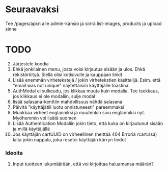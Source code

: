 # Seuraavaksi

Tee /pages/api:n alle admin-kansio ja siirrä list-images, products ja upload sinne

# TODO

2. Järjestele koodia
3. Ehkä jonkilainen menu, josta voisi kirjautua sisään ja ulos. Ehkä rekistöröityä. Siellä olisi kotisivulle ja kauppaan linkit
4. Lisää enemmän virhetekstejä / jokin virhetekstien käsittelijä. Esim. että "email was not unique" näytettäisiin käyttäjälle toastina
5. AuthModal ei sulkeudu, jos klikkaa muuta kuin modalia. Tee tsekkaus, jos klikkaus ei ole modaliin, sulje modal
6. lisää salasana-kenttiin mahdollisuus nähdä salasana
7. Päivitä "käyttäjätili luotu onnistuneesti" pareemmaksi
8. Muokkaa virheet englanniksi ja muutenkin sivu englanniksi nyt. Myöhemmin voi lisätä suomen
9. Lisää Authentication Modaliin jokin tieto, että kuka on kirjautunut sisään ja millä käyttäjällä
10. Jos käyttäjän cartUUID on virheellinen (heittää 404 Erroria /cart:ssa) laita jokin nappula, joka resetoi käyttäjän kärryn tiedot

### Ideoita

1. Input tuotteen lukumäärään, että voi kirjoittaa haluamansa määrän?
